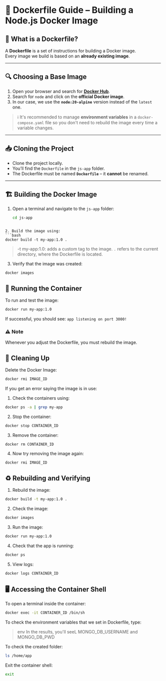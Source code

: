 # 🐳 Dockerfile Guide – Building a Node.js Docker Image

## 📄 What is a Dockerfile?

A **Dockerfile** is a set of instructions for building a Docker image.  
Every image we build is based on an **already existing image**.

---

## 🔍 Choosing a Base Image

1. Open your browser and search for **[Docker Hub](https://hub.docker.com)**.
2. Search for `node` and click on the **official Docker image**.
3. In our case, we use the **`node:20-alpine`** version instead of the `latest` one.

> ℹ️ It's recommended to manage **environment variables** in a `docker-compose.yaml` file so you don't need to rebuild the image every time a variable changes.

---

## 📥 Cloning the Project

- Clone the project locally.
- You’ll find the `Dockerfile` in the `js-app` folder.
- The Dockerfile must be named **`Dockerfile`** – it **cannot** be renamed.

---

## 🏗️ Building the Docker Image

1. Open a terminal and navigate to the `js-app` folder:
   ```bash
   cd js-app
  ```

2. Build the image using:
```bash
docker build -t my-app:1.0 .
```
> -t my-app:1.0: adds a custom tag to the image.
> `.` refers to the current directory, where the Dockerfile is located.

3. Verify that the image was created:
```bash
docker images
```

## 🚀 Running the Container
To run and test the image:
```bash
docker run my-app:1.0
```

If successful, you should see: `app listening on port 3000!`

### ⚠️ Note
Whenever you adjust the Dockerfile, you must rebuild the image.

## 🧹 Cleaning Up
Delete the Docker Image:
```bash
docker rmi IMAGE_ID
```

If you get an error saying the image is in use:

1. Check the containers using:
```bash
docker ps -a | grep my-app
```

2. Stop the container:
```bash
docker stop CONTAINER_ID
```

3. Remove the container: 
```bash
docker rm CONTAINER_ID
```

4. Now try removing the image again:
```bash
docker rmi IMAGE_ID
```

## ♻️ Rebuilding and Verifying

1. Rebuild the image:
```bash
docker build -t my-app:1.0 .
```

2. Check the image:
```bash
docker images
```

3. Run the image:
```bash
docker run my-app:1.0
```

4. Check that the app is running:
```bash
docker ps
```

5. View logs:
```bash
docker logs CONTAINER_ID
```

## 🖥️ Accessing the Container Shell
To open a terminal inside the container:
```bash
docker exec -it CONTAINER_ID /bin/sh
```

To check the environment variables that we set in Dockerfile, type:
> env
In the results, you'll seeL MONGO_DB_USERNAME and MONGO_DB_PWD

To check the created folder:
```bash
ls /home/app
```

Exit the container shell:
```bash
exit
```
